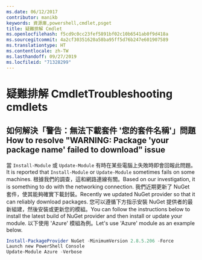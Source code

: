```yaml
---
ms.date: 06/12/2017
contributor: manikb
keywords: 資源庫,powershell,cmdlet,psget
title: 疑難排解 Cmdlet
ms.openlocfilehash: f5cd9c0cc23fef5891bf02c10b6541ab0f9d418a
ms.sourcegitcommit: 4a2cf30351620a58ba95ff5d76b247e601907589
ms.translationtype: HT
ms.contentlocale: zh-TW
ms.lasthandoff: 09/27/2019
ms.locfileid: "71328299"
---
```

# <a name="troubleshooting-cmdlets"></a><span data-ttu-id="c7bc0-103">疑難排解 Cmdlet</span><span class="sxs-lookup"><span data-stu-id="c7bc0-103">Troubleshooting cmdlets</span></span>

## <a name="how-to-resolve-warning-package-your-package-name-failed-to-download-issue"></a><span data-ttu-id="c7bc0-104">如何解決「警告：無法下載套件 '您的套件名稱'」問題</span><span class="sxs-lookup"><span data-stu-id="c7bc0-104">How to resolve "WARNING: Package 'your package name' failed to download" issue</span></span>

<span data-ttu-id="c7bc0-105">當 `Install-Module` 或 `Update-Module` 有時在某些電腦上失敗時即會回報此問題。</span><span class="sxs-lookup"><span data-stu-id="c7bc0-105">It is reported that `Install-Module` or `Update-Module` sometimes fails on some machines.</span></span>
<span data-ttu-id="c7bc0-106">根據我們的調查，這和網路連線有關。</span><span class="sxs-lookup"><span data-stu-id="c7bc0-106">Based on our investigation, it is something to do with the networking connection.</span></span>
<span data-ttu-id="c7bc0-107">我們近期更新了 NuGet 套件，使其能夠確實下載封裝。</span><span class="sxs-lookup"><span data-stu-id="c7bc0-107">Recently we updated NuGet provider so that it can reliably download packages.</span></span>
<span data-ttu-id="c7bc0-108">您可以遵循下方指示安裝 NuGet 提供者的最新組建，然後安裝或更新您的模組。</span><span class="sxs-lookup"><span data-stu-id="c7bc0-108">You can follow the instructions below to install the latest build of NuGet provider and then install or update your module.</span></span>
<span data-ttu-id="c7bc0-109">以下使用 'Azure' 模組為例。</span><span class="sxs-lookup"><span data-stu-id="c7bc0-109">Let's use 'Azure' module as an example below.</span></span>

```powershell
Install-PackageProvider NuGet -MinimumVersion 2.8.5.206 -Force
Launch new PowerShell Console
Update-Module Azure -Verbose
```
